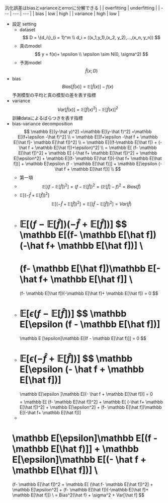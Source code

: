 汎化誤差はbiasとvarianceとerrorに分解できる
|  | overfitting | underfitting |
| --- | --- | --- |
| bias | low | high |
| variance | high | low |
- 設定 setting
    - dataset$$
        D = \{d_i\}_{i = 1}^m \\
        d_i = ((x_1,y_1),(x_2, y_2),...,(x_n, y_n))
        $$
    - 真のmodel $$
        y = f(x)+ \epsilon \\
        \epsilon \sim N(0, \sigma^2)
        $$
    - 予測model $$
        \hat f (x; D)
        $$
- bias $$
    Bias[\hat f(x)] = \mathbb E[\hat f(x)] -f(x)
    $$
    予測模型の平均と真の模型の差を表す指標
- variance $$
    Var[\hat f(x)] = \mathbb E[\hat f(x)^2] - \mathbb E[\hat f(x)]^2
    $$
    訓練dataによるばらつきを表す指標
- bias-variance decomposition $$
    \mathbb E[(y-\hat y)^2] 
    =\mathbb E[(y-\hat f)^2] 
    =\mathbb E[(f+\epsilon -\hat f)^2]
    \\
    = \mathbb E[(f+\epsilon -\hat f + \mathbb E[\hat f]- \mathbb E[\hat f])^2]
    \\ 
    = \mathbb E[((f-\mathbb E[\hat f]) + (-\hat f + \mathbb E[\hat f])+\epsilon)^2]
    \\ 
    = \mathbb E[
    (f- \mathbb E[\hat f])^2] 
    + 
    \mathbb E[
    (-\hat f+ \mathbb E[\hat f])^2] 
    + 
    \mathbb E[\epsilon^2] 
    +
    \mathbb E[(f- \mathbb E[\hat f])(-\hat f+ \mathbb E[\hat f])] 
    +
    \mathbb E[\epsilon (f - \mathbb E[\hat f)]] 
    + 
    \mathbb E[\epsilon (- \hat f + \mathbb E[\hat f])]
    \\
    $$
    - 第一項 
    -  $$
        \mathbb E[
        (f- \mathbb E[\hat f])^2] 
        = (f- \mathbb E[\hat f])^2
        = (\mathbb E[\hat f]-f)^2
        = Bias(\hat f)
        $$
    - $\mathbb E[
    (-\hat f+ \mathbb E[\hat f])^2]$
        $$
        \mathbb E[
        (-\hat f+ \mathbb E[\hat f])^2]=\mathbb E[
        (\hat f- \mathbb E[\hat f])^2] = Var(\hat f)
        $$
    - $\mathbb E[(f- \mathbb E[\hat f])(-\hat f+ \mathbb E[\hat f])]$
        $$
        \mathbb E[(f- \mathbb E[\hat f])(-\hat f+ \mathbb E[\hat f])] \\
        =
        (f- \mathbb E[\hat f])\mathbb E[-\hat f+ \mathbb E[\hat f]] \\
        =
        (f- \mathbb E[\hat f])(-\mathbb E[\hat f]+ \mathbb E[\hat f])
        = 0
        $$
    - $\mathbb E[\epsilon (f - \mathbb E[\hat f])]$
        $$
        \mathbb E[\epsilon (f - \mathbb E[\hat f])]
        =
        \mathbb E [\epsilon]\mathbb E[(f - \mathbb E[\hat f)]] 
        = 0
        $$
    - $\mathbb E[\epsilon (- \hat f + \mathbb E[\hat f])]$
        $$
        \mathbb E[\epsilon (- \hat f + \mathbb E[\hat f])]
        =
        \mathbb E[\epsilon ]\mathbb E[(- \hat f + \mathbb E[\hat f])]
        = 0
        $$
    $$
    = \mathbb E[
    (f- \mathbb E[\hat f])^2] + \mathbb E[
    (-\hat f+ \mathbb E[\hat f])^2] + \mathbb E[\epsilon^2] +
    (f- \mathbb E[\hat f])\mathbb E[(-\hat f+ \mathbb E[\hat f])] 
    +
    \mathbb E[\epsilon]\mathbb E[(f - \mathbb E[\hat f)]] + \mathbb E[\epsilon]\mathbb E[(- \hat f + \mathbb E[\hat f])]
    \\
    = 
    (f- \mathbb E[\hat f])^2 + \mathbb E[
    (\hat f- \mathbb E[\hat f])^2] + \mathbb E[\epsilon^2] +
    (f- \mathbb E[\hat f])(-\mathbb E[\hat f]+ \mathbb E[\hat f]]) 
    \\ 
    = Bias^2(\hat f) + \sigma^2 + Var[\hat f]
    $$